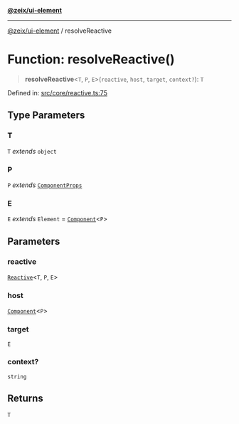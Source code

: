 [**@zeix/ui-element**](../README.md)

***

[@zeix/ui-element](../globals.md) / resolveReactive

# Function: resolveReactive()

> **resolveReactive**\<`T`, `P`, `E`\>(`reactive`, `host`, `target`, `context?`): `T`

Defined in: [src/core/reactive.ts:75](https://github.com/zeixcom/ui-element/blob/0e9d08172859c87c6105be70cfb907fbb6767271/src/core/reactive.ts#L75)

## Type Parameters

### T

`T` *extends* `object`

### P

`P` *extends* [`ComponentProps`](../type-aliases/ComponentProps.md)

### E

`E` *extends* `Element` = [`Component`](../type-aliases/Component.md)\<`P`\>

## Parameters

### reactive

[`Reactive`](../type-aliases/Reactive.md)\<`T`, `P`, `E`\>

### host

[`Component`](../type-aliases/Component.md)\<`P`\>

### target

`E`

### context?

`string`

## Returns

`T`
